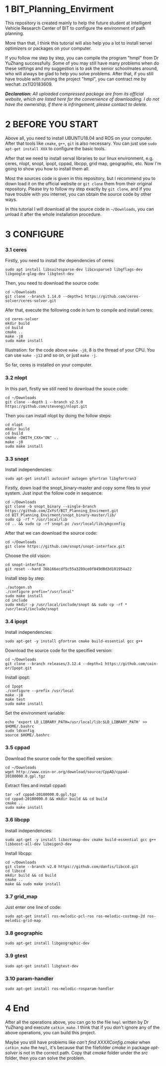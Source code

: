 # 1 BIT_Planning_Envirment
This repository is created mainly to help the future student at Intelligent Vehicle Research Center of BIT to configure the environment of path planning. 

More than that, I think this tutorial will also help you a lot to install servel optimizers or packages on your computer.

If you follow me step by step, you can compile the program "hmpl" from Dr YuZhang successfully. Some of you may still have many problems when do these settings and my suggestion is to ask the senior schoolmates around, who will always be glad to help you solve problems. After that, if you still have trouble with running the project "hmpl", you can contract me by wechat: zx1120183609.

***Declaration:** All uploaded compressed package are from its official website, which are listed here for the convenience of downloading. I do not have the ownership, if there is infringement, please contact to delete.*

# 2 BEFORE YOU START
Above all, you need to install UBUNTU18.04 and ROS on your computer. After that tools like `cmake`, `g++`, `git` is also necessary. You can just use `sudo apt-get install XXX` to configure the basic tools.

After that we need to install serval libraries to our linux environment, e.g. ceres, nlopt, snopt, ipopt, cppad, libcpp, grid map, geographic, etc. Now I'm going to show you how to install them all. 

Most the sources code is given in this repository, but I recommend you to down load it on the official website or `git clone` them from their original repository. Please try to follow my step exactly by `git clone`, and if you have trouble with you internet, you can obtain the source code by other ways.

In this tutorial I will download all the source code in `~/Downloads`, you can unload it after the whole installation procedure.

# 3 CONFIGURE
### 3.1 ceres
Firstly, you need to install the dependencies of ceres:
```
sudo apt install libsuitesparse-dev libcxsparse3 libgflags-dev libgoogle-glog-dev libgtest-dev
```
Then, you need to download the source code:
```
cd ~/Downloads
git clone --branch 1.14.0 --depth=1 https://github.com/ceres-solver/ceres-solver.git
```
Afer that, execute the following code in turn to compile and install ceres:
```
cd ceres-solver
mkdir build
cd build
cmake ..        
make -j8
sudo make install
```

Illustration: for the code above `make -j8`, 8 is the thread of your CPU. You can use `make -j12` and so on, or just `make -j`.

So far, ceres is installed on your computer.

### 3.2 nlopt
In this part, firstly we still need to download the souce code:
```
cd ~/Downloads
git clone --depth 1 --branch v2.5.0 https://github.com/stevengj/nlopt.git
```
Then you can install nlopt by doing the follow steps:
```
cd nlopt
mkdir build
cd build
cmake -DWITH_CXX="ON" ..
make -j8
sudo make install
```

### 3.3 snopt
Install independencies:
```
sudo apt-get install autoconf autogen gfortran libgfortran3
```
Firstly, down load the snopt_binary-master and copy some files to your system. Just input the follow code in sequence:
```
cd ~/Downloads
git clone -b snopt_binary --single-branch https://github.com/ZxYsf/BIT_Planning_Envirment.git
cd BIT_Planning_Envirment/snopt_binary-master/lib/
sudo cp -rf * /usr/local/lib
cd .. && sudo cp -rf snopt.pc /usr/local/lib/pkgconfig
```
After that we can download the source code:
```
cd ~/Downloads
git clone https://github.com/snopt/snopt-interface.git
```
Choose the old vision:
```
cd snopt-interface
git reset --hard 76b166ecdf5c55a3289ce0f849d8d3d101954a22
```
Install step by step:
```
./autogen.sh
./configure prefix="/usr/local"
sudo make install
cd include
sudo mkdir -p /usr/local/include/snopt && sudo cp -rf * /usr/local/include/snopt
```

### 3.4 ipopt
Install independencies:
```
sudo apt-get -y install gfortran cmake build-essential gcc g++
```
Download the source code for the specified version:
```
cd ~/Downloads
git clone --branch releases/3.12.4 --depth=1 https://github.com/coin-or/Ipopt.git
```
Install ipopt:
```
cd Ipopt
./configure --prefix /usr/local
make -j8
make test
sudo make install
```
Set the environment variable:
```
echo 'export LD_LIBRARY_PATH=/usr/local/lib:$LD_LIBRARY_PATH' >> $HOME/.bashrc
sudo ldconfig
source $HOME/.bashrc
```

### 3.5 cppad
Download the source code for the specified version:
```
cd ~/Downloads
wget http://www.coin-or.org/download/source/CppAD/cppad-20180000.0.gpl.tgz
```
Extract files and install cppad:
```
tar -xf cppad-20180000.0.gpl.tgz
cd cppad-20180000.0 && mkdir build && cd build
cmake ..
sudo make install
```

### 3.6 libcpp
Install independencies:
```
sudo apt-get -y install liboctomap-dev cmake build-essential gcc g++ libboost-all-dev libeigen3-dev
```
Install libcpp:
```
cd ~/Downloads
git clone --branch v2.0 https://github.com/danfis/libccd.git
cd libccd
mkdir build && cd build
cmake ..
make && sudo make install
```

### 3.7 grid_map
Just enter one line of code:
```
sudo apt-get install ros-melodic-pcl-ros ros-melodic-costmap-2d ros-melodic-grid-map
```

### 3.8 geographic
```
sudo apt-get install libgeographic-dev
```

### 3.9 gtest
```
sudo apt-get install libgtest-dev
```

### 3.10 param-handler
```
sudo apt-get install ros-melodic-rosparam-handler
```

# 4 End
After all the operations above, you can go to the file `hmpl` written by Dr YuZhang and execute `catkin_make`. I think that if you don't ignore any of the above operations, you can build this project.

Maybe you still have problems like *can't find XXXXConfig.cmake* when `catkin_make` the `hmpl`, it's because that the filefolder *cmake* in package *opt-solver* is not in the correct path. Copy that *cmake* folder under the *src* folder, then you can solve the problem.


